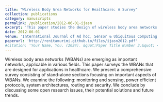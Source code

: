 ```yaml
---
title: "Wireless Body Area Networks for Healthcare: A Survey"
collection: publications
category: manuscripts
permalink: /publication/2012-06-01-ijasn
excerpt: 'This paper studies the design of wireless body area networks for healthcare applications.'
date: 2012-06-01
venue: 'International Journal of Ad hoc, Sensor & Ubiquitous Computing'
paperurl: 'http://renitamurimi.github.io/files/ijasn2012.pdf'
#citation: 'Your Name, You. (2024). &quot;Paper Title Number 3.&quot; <i>GitHub Journal of Bugs</i>. 1(3).'
---
```


Wireless body area networks (WBANs) are emerging as important networks, applicable in various 
fields. This paper surveys the WBANs that are designed for applications in healthcare. We present a 
comprehensive survey consisting of stand-alone sections focusing on important aspects of WBANs. We 
examine the following: monitoring and sensing, power efficient protocols, system architectures, routing 
and security. We conclude by discussing some open research issues, their potential solutions and future 
trends. 
